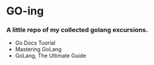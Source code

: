 # GO-ing
### A little repo of my collected golang excursions.
- Go Docs Tuorial
- Mastering GoLang
- GoLang, The Ultimate Guide